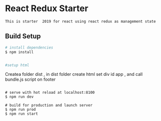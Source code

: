 # React Redux Starter

```
This is starter  2019 for react using react redux as management state
```

## Build Setup

``` bash
# install dependencies
$ npm install


#setup html
```
Createa folder dist , in dist folder create html set div id app , and call bundle.js script on footer
```

# serve with hot reload at localhost:8100
$ npm run dev

# build for production and launch server
$ npm run prod
$ npm run start

```
